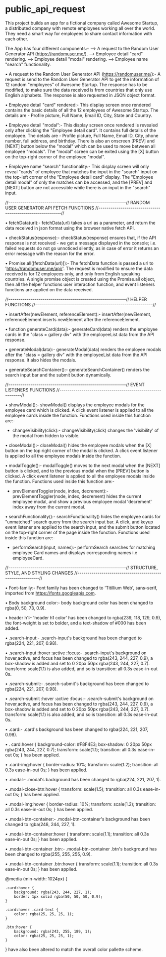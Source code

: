 # public_api_request

This project builds an app for a fictional company called Awesome Startup, a distributed company with remote employees working all over the world. They need a smart way for employees to share contact information with each other.

The App has four different components:-
–> A request to the Random User Generator API (https://randomuser.me/).
–> Employee detail "card" rendering.
–> Employee detail "modal" rendering.
–> Employee name "search" functionality.

• A request to the Random User Generator API (https://randomuser.me/):- A request is send to the Random User Generator API to get the information of 12 random "employees" of Awesome Startup. The response has to be modified, to make sure the data received is from countries that only use English alphabets. The response is also requested in JSON object format.

• Employee detail "card" rendered:- This display screen once rendered contains the basic details of all the 12 employees of Awesome Startup. The details are - Profile picture, Full Name, Email ID, City, State and Country.

• Employee detail "modal":- This display screen once rendered is revealed only after clicking the "Employee detail card". It contains full details of the employee. The details are - Profile picture, Full Name, Email ID, City, phone number, full address, and birthday.
There is also an onscreen [PREV] and [NEXT] button below the "modal" which can be used to move between all employee "modals". The "modal" screen can be exited using the [X] button on the top-right corner of the employee "modal".

• Employee name "search" functionality:- This display screen will only reveal "cards" of employee that matches the input in the "search" input on the top-left corner of the "Employee detail card" display. The "Employee detail modal" of only the matches can be accessed, and the [PREV] and [NEXT] button are not accessible while there is an input in the "search" input.

//-----------------------------------------------------------//
RANDOM USER GENERATOR API FETCH FUNCTIONS
//-----------------------------------------------------------//

• fetchData(url):- fetchData(url) takes a url as a parameter, and return the data received in json format using the browser native fetch API.

• checkStatus(response):- checkStatus(response) ensures that, if the API response is not received - we get a message displayed in the console; i.e. failed requests do not go unnoticed silently, as in case of error it returns an error message with the reason for the error.

• Promise.all([fetchData(url)]):- The fetchData function is passed a url to 'https://randomuser.me/api/'. The request is modified to ensure the data received is for 12 employees only, and only from English speaking countries. A single promise object is created using the Promise.all object, then all the helper functions user interaction function, and event listeners functions are applied on the data received.

//-----------------------------------------------------------//
HELPER FUNCTIONS
//-----------------------------------------------------------//

• insertAfter(newElement, referenceElement):- insertAfter(newElement, referenceElement inserts newElement after the referenceElement.

• function generateCard(data):- generateCard(data) renders the employee cards in the "class = gallery div" with the employeeList data from the API response.

• generateModal(data):- generateModal(data) renders the employee modals after the "class = gallery div" with the employeeList data from the API response. It also hides the modals.

• generateSearchContainer():- generateSearchContainer() renders the search input bar and the submit button dynamically.

//-----------------------------------------------------------//
EVENT LISTENERS FUNCTIONS
//-----------------------------------------------------------//

• showModal():- showModal() displays the employee modals for the employee card which is clicked. A click event listener is applied to all the employee cards inside the function. Functions used inside this function are:-

- changeVisibility(click):- changeVisibility(click) changes the 'visibility' of the modal from hidden to visible.

• closeModal():- closeModal() hides the employee modals when the [X] button on the top right corner of the modal is clicked. A click event listener is applied to all the employee modals inside the function.

• modalToggle():- modalToggle() moves to the next modal when the [NEXT] button is clicked, and to the previous modal when the [PREV] button is clicked. A click event listener is applied to all the employee modals inside the function. Functions used inside this function are:-

- prevElementToggler(node, index, decrement):- prevElementToggler(node, index, decrement) hides the current employee modal, and show a previous employee modal 'decrement' index away from the current modal.

• searchFunctionality():- searchFunctionality() hides the employee cards for "unmatched" search query from the search input bar. A click, and keyup event listener are applied to the search input, and the submit button located on the top-right corner of the page inside the function. Functions used inside this function are:-

- performSearch(input, names):- performSearch searches for matching employee Card names and displays corresponding names i.e employeeCard.

//-----------------------------------------------------------//
STRUCTURE, STYLE, AND STYLING CHANGES
//-----------------------------------------------------------//

• Font-family:- Font family has been changed to 'Titillium Web', sans-serif, imported from https://fonts.googleapis.com.

• Body background color:- body background color has been changed to rgba(0, 50, 73, 0.9).

• header h1:- 'header h1 color' has been changed to rgba(239, 118, 129, 0.9), the font-weight is set to bolder, and a text-shadow of #000 has been added.

• .search-input:- .search-input's background has been changed to rgba(224, 221, 207, 0.98).

• .search-input
:hover
:active
:focus:-
.search-input's background on hover,active, and focus has been changed to rgba(243, 244, 227, 0.9), a box-shadow is added and set to 0 20px 50px rgba(243, 244, 227, 0.7). transform: scale(1.1) is also added, and so is transition: all 0.3s ease-in-out 0s.

• .search-submit:- .search-submit's background has been changed to rgba(224, 221, 207, 0.98).

• .search-submit
:hover
:active
:focus:-
.search-submit's background on hover,active, and focus has been changed to rgba(243, 244, 227, 0.9), a box-shadow is added and set to 0 20px 50px rgba(243, 244, 227, 0.7). transform: scale(1.1) is also added, and so is transition: all 0.3s ease-in-out 0s.

• .card:- .card's background has been changed to rgba(224, 221, 207, 0.98).

• .
card:hover {
background-color: #F8F4E3;
box-shadow: 0 20px 50px rgba(243, 244, 227, 0.7);
transform: scale(1.1);
transition: all 0.3s ease-in-out 0s;
}
has been applied.

•
.card-img:hover {
border-radius: 10%;
transform: scale(1.2);
transition: all 0.3s ease-in-out 0s;
}
has been applied.

• .modal:- .modal's background has been changed to rgba(224, 221, 207, 1).

•
.modal-close-btn:hover {
transform: scale(1.5);
transition: all 0.3s ease-in-out 0s;
}
has been applied.

•
.modal-img:hover {
border-radius: 10%;
transform: scale(1.2);
transition: all 0.3s ease-in-out 0s;
}
has been applied.

• .modal-btn-container:- .modal-btn-container's background has been changed to rgba(248, 244, 227, 1).

•
.modal-btn-container:hover {
transform: scale(1.1);
transition: all 0.3s ease-in-out 0s;
}
has been applied.

• .modal-btn-container .btn:- .modal-btn-container .btn's background has been changed to rgba(255, 255, 255, 0.9).

•
.modal-btn-container .btn:hover {
transform: scale(1.1);
transition: all 0.3s ease-in-out 0s;
}
has been applied.

@media (min-width: 1024px) {

    .card:hover {
        background: rgba(243, 244, 227, 1);
        border: 1px solid rgba(50, 50, 50, 0.9);
    }

    .card:hover .card-text {
        color: rgba(25, 25, 25, 1);
    }

    .btn:hover {
        background: rgba(243, 255, 189, 1);
        color: rgba(25, 25, 25, 1);
    }

} have also been altered to match the overall color pallette scheme.
